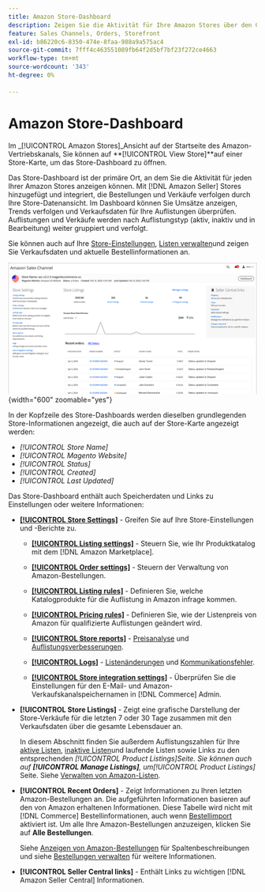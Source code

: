 ```yaml
---
title: Amazon Store-Dashboard
description: Zeigen Sie die Aktivität für Ihre Amazon Stores über den Commerce Admin im Dashboard des Amazon Stores an.
feature: Sales Channels, Orders, Storefront
exl-id: b86220c6-8350-474e-8faa-988a9a575ac4
source-git-commit: 7fff4c463551089fb64f2d5bf7bf23f272ce4663
workflow-type: tm+mt
source-wordcount: '343'
ht-degree: 0%

---
```


# Amazon Store-Dashboard

Im _[!UICONTROL Amazon Stores]_Ansicht auf der Startseite des Amazon-Vertriebskanals, Sie können auf **[!UICONTROL View Store]**auf einer Store-Karte, um das Store-Dashboard zu öffnen.

Das Store-Dashboard ist der primäre Ort, an dem Sie die Aktivität für jeden Ihrer Amazon Stores anzeigen können. Mit [!DNL Amazon Seller] Stores hinzugefügt und integriert, die Bestellungen und Verkäufe verfolgen durch Ihre Store-Datenansicht. Im Dashboard können Sie Umsätze anzeigen, Trends verfolgen und Verkaufsdaten für Ihre Auflistungen überprüfen. Auflistungen und Verkäufe werden nach Auflistungstyp (aktiv, inaktiv und in Bearbeitung) weiter gruppiert und verfolgt.

Sie können auch auf Ihre [Store-Einstellungen](./ob-store-review.md), [Listen verwalten](./managing-product-listings.md)und zeigen Sie Verkaufsdaten und aktuelle Bestellinformationen an.

![Amazon Store-Dashboard](assets/amazon-store-dashboard.png){width="600" zoomable="yes"}

In der Kopfzeile des Store-Dashboards werden dieselben grundlegenden Store-Informationen angezeigt, die auch auf der Store-Karte angezeigt werden:

- _[!UICONTROL Store Name]_
- _[!UICONTROL Magento Website]_
- _[!UICONTROL Status]_
- _[!UICONTROL Created]_
- _[!UICONTROL Last Updated]_

Das Store-Dashboard enthält auch Speicherdaten und Links zu Einstellungen oder weitere Informationen:

- [**[!UICONTROL Store Settings]**](./ob-store-review.md) - Greifen Sie auf Ihre Store-Einstellungen und -Berichte zu.

   - [**[!UICONTROL Listing settings]**](./listing-settings.md) - Steuern Sie, wie Ihr Produktkatalog mit dem [!DNL Amazon Marketplace].

   - [**[!UICONTROL Order settings]**](./order-settings.md) - Steuern der Verwaltung von Amazon-Bestellungen.

   - [**[!UICONTROL Listing rules]**](./listing-rules.md) - Definieren Sie, welche Katalogprodukte für die Auflistung in Amazon infrage kommen.

   - [**[!UICONTROL Pricing rules]**](./pricing-products.md) - Definieren Sie, wie der Listenpreis von Amazon für qualifizierte Auflistungen geändert wird.

   - [**[!UICONTROL Store reports]**](./amazon-logs-reports.md) - [Preisanalyse](./competitive-price-analysis.md) und [Auflistungsverbesserungen](./listing-improvements.md).

   - [**[!UICONTROL Logs]**](./amazon-logs-reports.md) - [Listenänderungen](./listing-changes-log.md) und [Kommunikationsfehler](./communication-errors-log.md).

   - [**[!UICONTROL Store integration settings]**](./store-integration-settings.md) - Überprüfen Sie die Einstellungen für den E-Mail- und Amazon-Verkaufskanalspeichernamen in [!DNL Commerce] Admin.

- **[!UICONTROL Store Listings]** - Zeigt eine grafische Darstellung der Store-Verkäufe für die letzten 7 oder 30 Tage zusammen mit den Verkaufsdaten über die gesamte Lebensdauer an.

  In diesem Abschnitt finden Sie außerdem Auflistungszahlen für Ihre [aktive Listen](./active-listings.md), [inaktive Listen](./inactive-listings.md)und laufende Listen sowie Links zu den entsprechenden _[!UICONTROL Product Listings]_Seite. Sie können auch auf **[!UICONTROL Manage Listings]**, um_[!UICONTROL Product Listings]_ Seite. Siehe [Verwalten von Amazon-Listen](./managing-product-listings.md).

- **[!UICONTROL Recent Orders]** - Zeigt Informationen zu Ihren letzten Amazon-Bestellungen an. Die aufgeführten Informationen basieren auf den von Amazon erhaltenen Informationen. Diese Tabelle wird nicht mit [!DNL Commerce] Bestellinformationen, auch wenn [Bestellimport](./order-settings.md) aktiviert ist. Um alle Ihre Amazon-Bestellungen anzuzeigen, klicken Sie auf **Alle Bestellungen**.

  Siehe [Anzeigen von Amazon-Bestellungen](./amazon-orders-all.md) für Spaltenbeschreibungen und siehe [Bestellungen verwalten](./managing-orders.md) für weitere Informationen.

- **[!UICONTROL Seller Central links]** - Enthält Links zu wichtigen [!DNL Amazon Seller Central] Informationen.
